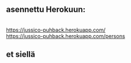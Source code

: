 ## asennettu Herokuun:
\
https://jussico-puhback.herokuapp.com/
\
https://jussico-puhback.herokuapp.com/persons

## et siellä

